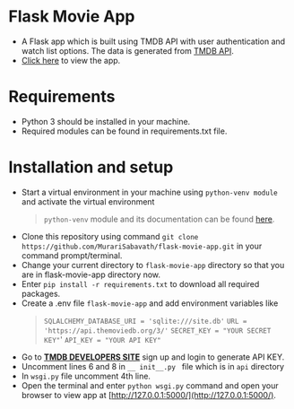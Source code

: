 # Flask Movie App
- A Flask app which is built using TMDB API with user authentication and watch list options. The data is generated from [TMDB API](https://developers.themoviedb.org/3/getting-started/introduction).
- [Click here](https://movie-app-flask.herokuapp.com/) to view the app.
# Requirements
- Python 3 should be installed in your machine.
- Required modules can be found in requirements.txt file.
# Installation and setup
- Start a virtual environment in your machine using `python-venv module` and activate the virtual environment
	>`python-venv` module and its documentation can be found [here](https://docs.python.org/3/tutorial/venv.html).
- Clone this repository using command `git clone https://github.com/MurariSabavath/flask-movie-app.git` in your command prompt/terminal.
- Change your current directory to `flask-movie-app` directory so that you are in flask-movie-app directory now.
- Enter `pip install -r requirements.txt` to download all required packages.
- Create a .env file `flask-movie-app` and add environment variables like
	>	`SQLALCHEMY_DATABASE_URI = 'sqlite:///site.db'`
	> `URL = 'https://api.themoviedb.org/3/'`
	> 	`SECRET_KEY = "YOUR SECRET KEY"`'
	> `API_KEY = "YOUR API KEY"`
- Go to **[TMDB DEVELOPERS SITE](https://developers.themoviedb.org/3)** sign up and login to generate API KEY.
- Uncomment lines 6 and 8 in  `__ init__.py ` file which is  in `api` directory
- In `wsgi.py` file uncomment 4th line.
- Open the terminal and enter `python wsgi.py` command and open your browser to view app at [http://127.0.0.1:5000/](http://127.0.0.1:5000/).
